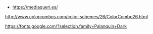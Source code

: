 
<!-- Here is a link to my layout selection -->
- https://mediaqueri.es/

<!-- Here is a link to my color theme selections -->
http://www.colorcombos.com/color-schemes/26/ColorCombo26.html

<!-- Here is a link to my selected custom font -->
https://fonts.google.com/?selection.family=Palanquin+Dark
